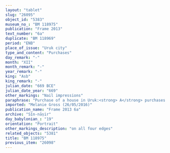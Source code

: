 ```yaml
---
layout: "tablet"
slug: "26095"
object_id: "5383"
museum_no_: "BM 118975"
publication: "Frame 2013"
text_number: "6a"
duplicate: "BM 118969"
period: "ENB"
place_of_issue: "Uruk city"
type_and_content: "Purchases"
day_remark: "-"
month: "XII"
month_remark: "-"
year_remark: "-"
king: "Asb"
king_remark: "-"
julian_date: "669 BCE"
julian_date_year: "669"
other_markings: "Nail impressions"
paraphrase: "Purchase of a house in Uruk:<strong> A</strong> purchases a ruined house (<em>bītu abtu</em>) for 4 minas of silver in pieces (<em>&scaron;ibirtu</em>) from <strong>B<sub>1</sub></strong>. The sold house is the property of <strong>B<sub>2</sub></strong> whose relation to <strong>B<sub>1</sub></strong> remains unclear, and is located in the Eanna district (<em>erṣet Eanna</em>) inside Uruk. Its upper side (in the north) borders on a dead-end street (<em>sūqu lā āṣ&ucirc;</em>) as well as the house of <strong>C<sub>1</sub></strong> and its lower side (in the south) on the thoroughfare (<em>mūtaqu</em>) of the god and the king. Its upper front (in the west) borders on the house of <strong>C<sub>2</sub></strong> and its lower front (in the east) on the house(s) belonging to <strong>C<sub>1</sub></strong> and <strong>C<sub>3</sub></strong>. No side lengths are given in the record. The transaction is concluded in the presence of (<em>ina uzuzzi</em>) the governor (<em>&scaron;ākin ṭēmi</em>) of Uruk (Ahhē&scaron;āya). 8 witnesses and the scribe, also defined as writer of the tablet (<em>&scaron;āṭir ṭuppi</em>). Fingernail impression (<em>ṣupru</em>) of the seller.<br /> &nbsp;<br /> <strong>A</strong> = Mu&scaron;ēzib-Marduk/Kiribtu; <strong>B<sub>1</sub></strong> = Iddin-Marduk//&Scaron;umāya; <strong>B<sub>2</sub></strong> = Dumqāya/&Scaron;ullumāya; <strong>C<sub>1</sub></strong> = Huddāya/Kukul; <strong>C<sub>2</sub></strong> = Kīnāya/Nādin-aplu; <strong>C<sub>3</sub></strong> = Nab&ucirc;-&scaron;umu-u&scaron;ar&scaron;i/Ahhūtu; Scribe = Nab&ucirc;-zēru-iqī&scaron;a//Dayyānu<br /> &nbsp;"
imported: "Melanie Gross (26/05/2016)"
publication_name: "Frame 2013 6a"
archive: "Sîn-nāṣir"
day_babylonian_: "19"
orientation: "Portrait"
other_markings_description: "on all four edges"
related_objects: "5381"
title: "BM 118975"
previous_item: "26098"
---
```

